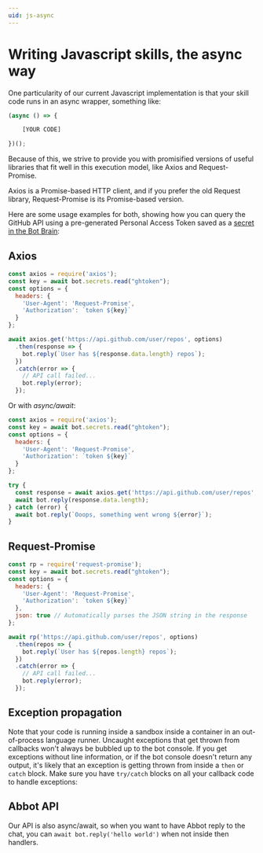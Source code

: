 ```yaml
---
uid: js-async
---
```


# Writing Javascript skills, the async way

One particularity of our current Javascript implementation is that your skill code runs in an async wrapper, something like:

```javascript
(async () => {

    [YOUR CODE]

})();
```

Because of this, we strive to provide you with promisified versions of useful libraries that fit well in this execution model, like Axios and Request-Promise.

Axios is a Promise-based HTTP client, and if you prefer the old Request library, Request-Promise is its Promise-based version.

Here are some usage examples for both, showing how you can query the GitHub API using a pre-generated Personal Access Token saved as a [secret in the Bot Brain](xref:managing-secrets):

## Axios

```javascript
const axios = require('axios');
const key = await bot.secrets.read("ghtoken");
const options = {
  headers: {
    'User-Agent': 'Request-Promise',
    'Authorization': `token ${key}`
  }
};

await axios.get('https://api.github.com/user/repos', options)
  .then(response => {
    bot.reply(`User has ${response.data.length} repos`);
  })
  .catch(error => {
    // API call failed...
    bot.reply(error);
  });
```

Or with _async/await_:

```javascript
const axios = require('axios');
const key = await bot.secrets.read("ghtoken");
const options = {
  headers: {
    'User-Agent': 'Request-Promise',
    'Authorization': `token ${key}`
  }
};

try {
  const response = await axios.get('https://api.github.com/user/repos', options)
  await bot.reply(response.data.length);
} catch (error) {
  await bot.reply(`Ooops, something went wrong ${error}`);
}
```

## Request-Promise

```javascript
const rp = require('request-promise');
const key = await bot.secrets.read("ghtoken");
const options = {
  headers: {
    'User-Agent': 'Request-Promise',
    'Authorization': `token ${key}`
  },
  json: true // Automatically parses the JSON string in the response
};

await rp('https://api.github.com/user/repos', options)
  .then(repos => {
    bot.reply(`User has ${repos.length} repos`);
  })
  .catch(error => {
    // API call failed...
    bot.reply(error);
  });
```

## Exception propagation

Note that your code is running inside a sandbox inside a container in an out-of-process language runner. Uncaught exceptions that get thrown from callbacks won't always be bubbled up to the bot console. If you get exceptions without line information, or if the bot console doesn't return any output, it's likely that an exception is getting thrown from inside a `then` or `catch` block. Make sure you have `try/catch` blocks on all your callback code to handle exceptions:

## Abbot API

Our API is also async/await, so when you want to have Abbot reply to the chat, you can `await bot.reply('hello world')` when not inside then handlers.